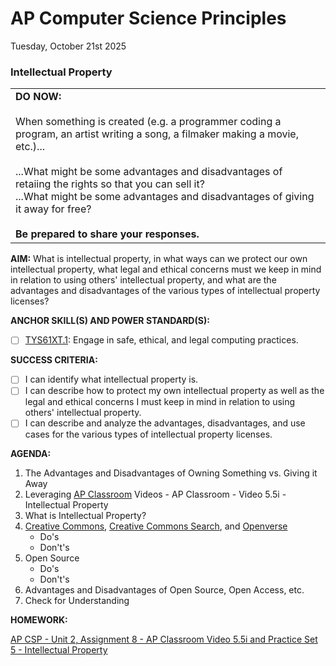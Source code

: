 # AP Computer Science Principles
Tuesday, October 21st 2025

### Intellectual Property

<table>
  <tr>
    <td>
      <b>DO NOW:</b><br><br>
      When something is created (e.g. a programmer coding a program, an artist writing a song, a filmaker making a movie, etc.)...<br><br>
      ...What might be some advantages and disadvantages of retaiing the rights so that you can sell it?<br>
      ...What might be some advantages and disadvantages of giving it away for free?<br><br>
      <b>Be prepared to share your responses.</b>
   </td>
  </tr>
</table>

**AIM:** What is intellectual property, in what ways can we protect our own intellectual property, what legal and ethical concerns must we keep in mind in relation to using others' intellectual property, and what are the advantages and disadvantages of the various types of intellectual property licenses?

**ANCHOR SKILL(S) AND POWER STANDARD(S):** 

- [ ] <ins>TYS61XT.1</ins>: Engage in safe, ethical, and legal computing practices.
 
**SUCCESS CRITERIA:**
- [ ] I can identify what intellectual property is.
- [ ] I can describe how to protect my own intellectual property as well as the legal and ethical concerns I must keep in mind in relation to using others' intellectual property.
- [ ] I can describe and analyze the advantages, disadvantages, and use cases for the various types of intellectual property licenses.

**AGENDA:**

1. The Advantages and Disadvantages of Owning Something vs. Giving it Away
2. Leveraging [AP Classroom](https://myap.collegeboard.org/) Videos - AP Classroom - Video 5.5i - Intellectual Property
3. What is Intellectual Property?
4. [Creative Commons](https://creativecommons.org/), [Creative Commons Search](https://search.creativecommons.org/), and [Openverse](https://openverse.org/)
    * Do's
    * Don't's
5. Open Source
    * Do's
    * Don't's     
6. Advantages and Disadvantages of Open Source, Open Access, etc.
7. Check for Understanding

**HOMEWORK:** 

[AP CSP - Unit 2, Assignment 8 - AP Classroom Video 5.5i and Practice Set 5 - Intellectual Property](https://github.com/MrJSwotinsky/AP_Computer_Science_Principles_2025_2026/blob/main/Unit_2_Digital_Information/Assignments/Assignment_08_AP_Classroom_Video5.5i_and_Practice_Set_5.md)
